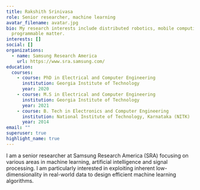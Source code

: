 ```yaml
---
title: Rakshith Srinivasa
role: Senior researcher, machine learning
avatar_filename: avatar.jpg
bio: My research interests include distributed robotics, mobile computing and
  programmable matter.
interests: []
social: []
organizations:
  - name: Samsung Research America
    url: https://www.sra.samsung.com/
education:
  courses:
    - course: PhD in Electrical and Computer Engineering
      institution: Georgia Institute of Technology
      year: 2020
    - course: M.S in Electrical and Computer Engineering
      institution: Georgia Institute of Technology
      year: 2021
    - course: B. Tech in Electronics and Computer Engineering
      institution: National Institute of Technology, Karnataka (NITK)
      year: 2014
email: ""
superuser: true
highlight_name: true
---
```

I am a senior researcher at Samsung Research America (SRA) focusing on various areas in machine learning, artificial intelligence and signal processing. I am particularly interested in exploiting inherent low-dimensionality in real-world data to design efficient machine learning algorithms.